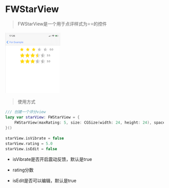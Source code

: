 # FWStarView

> FWStarView是一个用于点评样式为⭐️⭐️的控件

![IMG_71D0571658D4-1](https://github.com/CoderJohnhao/FWStarView/blob/main/screenshot-20210816-173849.png)

> 使用方式

```swift
/// 创建一个评分view
lazy var starView: FWStarView = {
	FWStarView(maxRating: 5, size: CGSize(width: 24, height: 24), space: 16)
}()

starView.isVibrate = false
starView.rating = 5.0
starView.isEdit = false
```

- isVibrate是否开启震动反馈，默认是true

- rating分数

- isEdit是否可以编辑，默认是true

  

